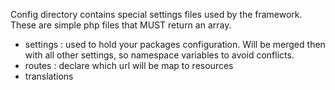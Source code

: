 Config directory contains special settings files used by the framework.
These are simple php files that MUST return an array.
- settings : used to hold your packages configuration. Will be merged then with
  all other settings, so namespace variables to avoid conflicts.
- routes : declare which url will be map to resources
- translations 
